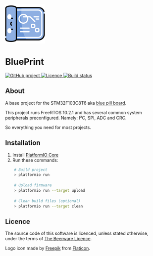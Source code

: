 [![BluePrint logo](.media/logo.png)](.media/logo.png?raw=true "BluePrint logo")

# BluePrint

<p>
<a href="https://github.com/mupfelofen-de/BluePrint">
  <img src="https://img.shields.io/badge/project-GitHub-blue?style=flat?svg=true" alt="GitHub project" />
</a>
<a href="https://github.com/mupfelofen-de/BluePrint/blob/master/LICENCE.md">
  <img src="https://img.shields.io/badge/licence-BEER--WARE-blue?style=flat?svg=true" alt="Licence" />
</a>
<a href="https://travis-ci.org/mupfelofen-de/BluePrint">
  <img src="https://travis-ci.org/mupfelofen-de/BluePrint.svg?branch=master" alt="Build status" />
</a>
</p>

## About

A base project for the STM32F103C8T6 aka [blue pill
board](http://reblag.dk/stm32/).

This project runs FreeRTOS 10.2.1 and has several common system
peripherals preconfigured.  Namely: I²C, SPI, ADC and CRC.

So everything you need for most projects.

## Installation

1. Install [PlatformIO Core](http://docs.platformio.org/page/core.html)
2. Run these commands:

```bash
    # Build project
    > platformio run

    # Upload firmware
    > platformio run --target upload

    # Clean build files (optional)
    > platformio run --target clean
```

## Licence

The source code of this software is licenced, unless stated otherwise,
under the terms of [The Beerware Licence](LICENCE.md).

Logo icon made by [Freepik](https://www.flaticon.com/authors/freepik)
from [Flaticon](https://www.flaticon.com/).
